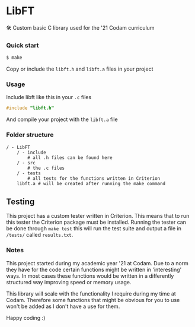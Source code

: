 # LibFT
 🛠 Custom basic C library used for the '21 Codam curriculum

### Quick start

```bash
$ make
```

Copy or include the `libft.h` and `libft.a` files in your project

### Usage

Include libft like this in your `.c` files
```c
#include "libft.h"
```
And compile your project with the `libft.a` file

### Folder structure
```
/ - LibFT
    / - include
        # all .h files can be found here
    / - src
        # the .c files
    / - tests
        # all tests for the functions written in Criterion
    libft.a # will be created after running the make command
```

## Testing
This project has a custom tester written in Criterion. This means that to run this tester the Criterion package must be installed. Running the tester can be done through `make test` this will run the test suite and output a file in `/tests/` called `results.txt`.

### Notes
This project started during my academic year '21 at Codam. Due to a norm they have for the code certain functions
might be written in 'interesting' ways. In most cases these functions would be written in a differently structured
way improving speed or memory usage.

This library will scale with the functionality I require during my time at Codam. Therefore some functions that might
be obvious for you to use won't be added as I don't have a use for them.

Happy coding :)
